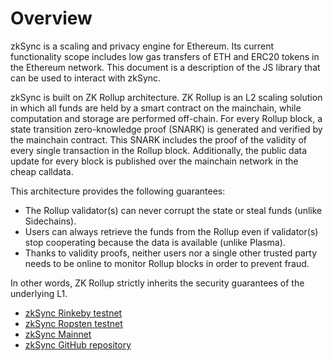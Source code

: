 # Overview

zkSync is a scaling and privacy engine for Ethereum. Its current functionality scope includes low gas transfers of ETH
and ERC20 tokens in the Ethereum network. This document is a description of the JS library that can be used to interact
with zkSync.

zkSync is built on ZK Rollup architecture. ZK Rollup is an L2 scaling solution in which all funds are held by a smart
contract on the mainchain, while computation and storage are performed off-chain. For every Rollup block, a state
transition zero-knowledge proof (SNARK) is generated and verified by the mainchain contract. This SNARK includes the
proof of the validity of every single transaction in the Rollup block. Additionally, the public data update for every
block is published over the mainchain network in the cheap calldata.

This architecture provides the following guarantees:

- The Rollup validator(s) can never corrupt the state or steal funds (unlike Sidechains).
- Users can always retrieve the funds from the Rollup even if validator(s) stop cooperating because the data is
  available (unlike Plasma).
- Thanks to validity proofs, neither users nor a single other trusted party needs to be online to monitor Rollup blocks
  in order to prevent fraud.

In other words, ZK Rollup strictly inherits the security guarantees of the underlying L1.

- <a href='https://rinkeby.zksync.io'>zkSync Rinkeby testnet</a>
- <a href='https://ropsten.zksync.io'>zkSync Ropsten testnet</a>
- <a href='https://wallet.zksync.io'>zkSync Mainnet</a>
- <a href='https://github.com/matter-labs/zksync'>zkSync GitHub repository</a>
